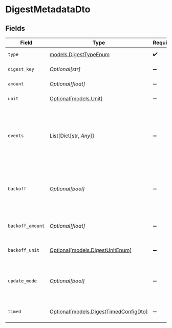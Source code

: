 # DigestMetadataDto


## Fields

| Field                                                                               | Type                                                                                | Required                                                                            | Description                                                                         |
| ----------------------------------------------------------------------------------- | ----------------------------------------------------------------------------------- | ----------------------------------------------------------------------------------- | ----------------------------------------------------------------------------------- |
| `type`                                                                              | [models.DigestTypeEnum](../models/digesttypeenum.md)                                | :heavy_check_mark:                                                                  | The Digest Type                                                                     |
| `digest_key`                                                                        | *Optional[str]*                                                                     | :heavy_minus_sign:                                                                  | Optional key for the digest                                                         |
| `amount`                                                                            | *Optional[float]*                                                                   | :heavy_minus_sign:                                                                  | Amount for the digest                                                               |
| `unit`                                                                              | [Optional[models.Unit]](../models/unit.md)                                          | :heavy_minus_sign:                                                                  | Unit of the digest                                                                  |
| `events`                                                                            | List[Dict[str, *Any*]]                                                              | :heavy_minus_sign:                                                                  | Optional array of events associated with the digest, represented as key-value pairs |
| `backoff`                                                                           | *Optional[bool]*                                                                    | :heavy_minus_sign:                                                                  | Regular digest: Indicates if backoff is enabled for the regular digest              |
| `backoff_amount`                                                                    | *Optional[float]*                                                                   | :heavy_minus_sign:                                                                  | Regular digest: Amount for backoff                                                  |
| `backoff_unit`                                                                      | [Optional[models.DigestUnitEnum]](../models/digestunitenum.md)                      | :heavy_minus_sign:                                                                  | Regular digest: Unit for backoff                                                    |
| `update_mode`                                                                       | *Optional[bool]*                                                                    | :heavy_minus_sign:                                                                  | Regular digest: Indicates if the digest should update                               |
| `timed`                                                                             | [Optional[models.DigestTimedConfigDto]](../models/digesttimedconfigdto.md)          | :heavy_minus_sign:                                                                  | Configuration for timed digest                                                      |